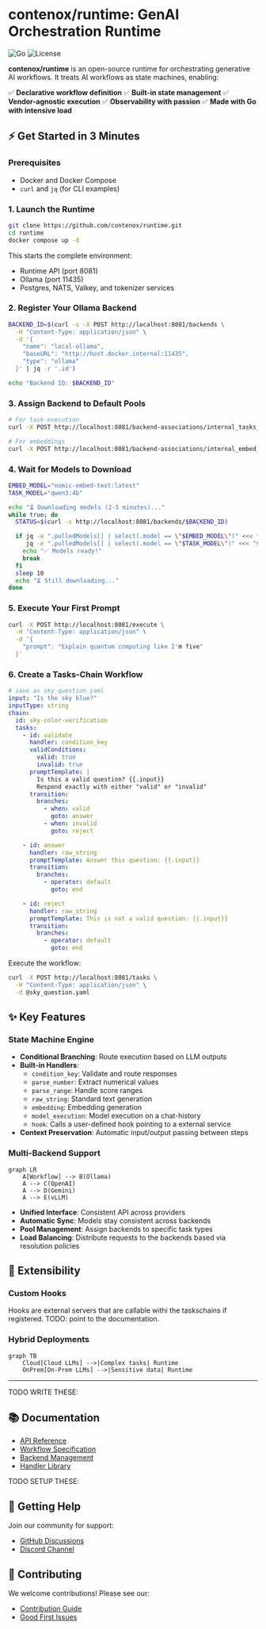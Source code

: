 # contenox/runtime: GenAI Orchestration Runtime

![Go](https://img.shields.io/badge/Go-1.24+-00ADD8?logo=go)
![License](https://img.shields.io/badge/License-Apache%202.0-blue.svg)

**contenox/runtime** is an open-source runtime for orchestrating generative AI workflows. It treats AI workflows as state machines, enabling:

✅ **Declarative workflow definition** ✅ **Built-in state management** ✅ **Vendor-agnostic execution** ✅ **Observability with passion** ✅ **Made with Go with intensive load**

## ⚡ Get Started in 3 Minutes

### Prerequisites
- Docker and Docker Compose
- `curl` and `jq` (for CLI examples)

### 1. Launch the Runtime
```bash
git clone https://github.com/contenox/runtime.git
cd runtime
docker compose up -d
```

This starts the complete environment:
- Runtime API (port 8081)
- Ollama (port 11435)
- Postgres, NATS, Valkey, and tokenizer services

### 2. Register Your Ollama Backend
```bash
BACKEND_ID=$(curl -s -X POST http://localhost:8081/backends \
  -H "Content-Type: application/json" \
  -d '{
    "name": "local-ollama",
    "baseURL": "http://host.docker.internal:11435",
    "type": "ollama"
  }' | jq -r '.id')

echo "Backend ID: $BACKEND_ID"
```

### 3. Assign Backend to Default Pools
```bash
# For task execution
curl -X POST http://localhost:8081/backend-associations/internal_tasks_pool/backends/$BACKEND_ID

# For embeddings
curl -X POST http://localhost:8081/backend-associations/internal_embed_pool/backends/$BACKEND_ID
```

### 4. Wait for Models to Download
```bash
EMBED_MODEL="nomic-embed-text:latest"
TASK_MODEL="qwen3:4b"

echo "⏳ Downloading models (2-5 minutes)..."
while true; do
  STATUS=$(curl -s http://localhost:8081/backends/$BACKEND_ID)

  if jq -e ".pulledModels[] | select(.model == \"$EMBED_MODEL\")" <<< "$STATUS" >/dev/null && \
     jq -e ".pulledModels[] | select(.model == \"$TASK_MODEL\")" <<< "$STATUS" >/dev/null; then
    echo "✅ Models ready!"
    break
  fi
  sleep 10
  echo "⏳ Still downloading..."
done
```

### 5. Execute Your First Prompt
```bash
curl -X POST http://localhost:8081/execute \
  -H "Content-Type: application/json" \
  -d '{
    "prompt": "Explain quantum computing like I'm five"
  }'
```

### 6. Create a Tasks-Chain Workflow
```yaml
# save as sky_question.yaml
input: "Is the sky blue?"
inputType: string
chain:
  id: sky-color-verification
  tasks:
    - id: validate
      handler: condition_key
      validConditions:
        valid: true
        invalid: true
      promptTemplate: |
        Is this a valid question? {{.input}}
        Respond exactly with either "valid" or "invalid"
      transition:
        branches:
          - when: valid
            goto: answer
          - when: invalid
            goto: reject

    - id: answer
      handler: raw_string
      promptTemplate: Answer this question: {{.input}}
      transition:
        branches:
          - operator: default
            goto: end

    - id: reject
      handler: raw_string
      promptTemplate: This is not a valid question: {{.input}}
      transition:
        branches:
          - operator: default
            goto: end
```

Execute the workflow:
```bash
curl -X POST http://localhost:8081/tasks \
  -H "Content-Type: application/json" \
  -d @sky_question.yaml
```

## ✨ Key Features

### State Machine Engine
- **Conditional Branching**: Route execution based on LLM outputs
- **Built-in Handlers**:
  - `condition_key`: Validate and route responses
  - `parse_number`: Extract numerical values
  - `parse_range`: Handle score ranges
  - `raw_string`: Standard text generation
  - `embedding`: Embedding generation
  - `model_execution`: Model execution on a chat-history
  - `hook`: Calls a user-defined hook pointing to a external service
- **Context Preservation**: Automatic input/output passing between steps

### Multi-Backend Support
```mermaid
graph LR
    A[Workflow] --> B(Ollama)
    A --> C(OpenAI)
    A --> D(Gemini)
    A --> E(vLLM)
```

- **Unified Interface**: Consistent API across providers
- **Automatic Sync**: Models stay consistent across backends
- **Pool Management**: Assign backends to specific task types
- **Load Balancing**: Distribute requests to the backends based via resolution policies
## 🧩 Extensibility

### Custom Hooks
Hooks are external servers that are callable withi the taskschains if registered. TODO: point to the documentation.

### Hybrid Deployments
```mermaid
graph TB
    Cloud[Cloud LLMs] -->|Complex tasks| Runtime
    OnPrem[On-Prem LLMs] -->|Sensitive data| Runtime
```


_____


TODO WRITE THESE:
## 📚 Documentation
- [API Reference](docs/api.md)
- [Workflow Specification](docs/workflow-spec.md)
- [Backend Management](docs/backends.md)
- [Handler Library](docs/handlers.md)

TODO SETUP THESE:
## 🚀 Getting Help
Join our community for support:
- [GitHub Discussions](https://github.com/contenox/runtime/discussions)
- [Discord Channel](https://discord.gg/contenox)

## 🤝 Contributing
We welcome contributions! Please see our:
- [Contribution Guide](CONTRIBUTING.md)
- [Good First Issues](https://github.com/contenox/runtime/contribute)
